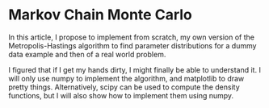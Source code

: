 #  Markov Chain Monte Carlo    

In this article, I propose to implement from scratch, my own version of the Metropolis-Hastings algorithm to find parameter distributions for a dummy data example and then of a real world problem.    

I figured that if I get my hands dirty, I might finally be able to understand it. I will only use numpy to implement the algorithm, and matplotlib to draw pretty things. Alternatively, scipy can be used to compute the density functions, but I will also show how to implement them using numpy.
